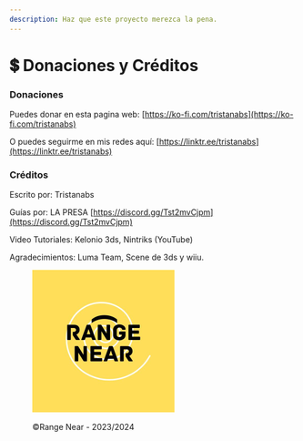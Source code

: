 ```yaml
---
description: Haz que este proyecto merezca la pena.
---
```


# 💲 Donaciones y Créditos



### Donaciones

Puedes donar en esta pagina web: [https://ko-fi.com/tristanabs](https://ko-fi.com/tristanabs)

O puedes seguirme en mis redes aquí: [https://linktr.ee/tristanabs](https://linktr.ee/tristanabs)

### Créditos

Escrito por: Tristanabs

Guías por: LA PRESA [https://discord.gg/Tst2mvCjpm](https://discord.gg/Tst2mvCjpm)

Video Tutoriales: Kelonio 3ds, Nintriks (YouTube)

Agradecimientos: Luma Team, Scene de 3ds y wiiu.



<figure><img src="../.gitbook/assets/range.jpg" alt="" width="250"><figcaption><p>©Range Near - 2023/2024</p></figcaption></figure>
